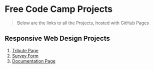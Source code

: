 # Free Code Camp Projects

>Below are the links to all the Projects, hosted with GitHub Pages

## Responsive Web Design Projects

  1. [Tribute Page](https://aman-maharshi.github.io/fcc-projects/responsive-web-design-projects/tribuite-page/)
  2. [Survey Form](https://aman-maharshi.github.io/fcc-projects/responsive-web-design-projects/survey-form/)
  3. [Documentation Page](https://aman-maharshi.github.io/fcc-projects/responsive-web-design-projects/documentation-page/)
